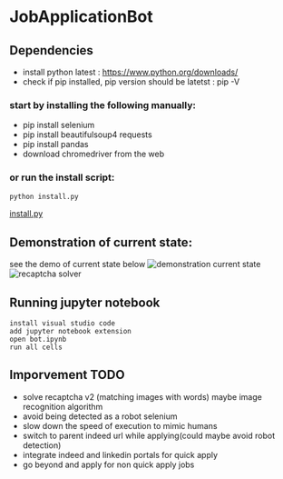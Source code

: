 ﻿# JobApplicationBot

## Dependencies
- install python latest : https://www.python.org/downloads/
- check if pip installed, pip version should be latetst : pip -V

### start by installing the following manually:
- pip install selenium 
- pip install beautifulsoup4 requests
- pip install pandas
- download chromedriver from the web
### or run the install script:
~~~python
python install.py
~~~
[install.py](install.py)

## Demonstration of current state:

see the demo of current state below
![demonstration current state](demo.gif)
![recaptcha solver](https://drive.google.com/file/d/16Z0dYWyP3KWJGuRIdSHUOGWzUrN9iJJO/view?usp=sharing)

## Running jupyter notebook
~~~jupyter
install visual studio code
add jupyter notebook extension
open bot.ipynb
run all cells
~~~

## Imporvement TODO
- solve recaptcha v2 (matching images with words) maybe image recognition algorithm
- avoid being detected as a robot selenium
- slow down the speed of execution to mimic humans
- switch to parent indeed url while applying(could maybe avoid robot detection)
- integrate indeed and linkedin portals for quick apply
- go beyond and apply for non quick apply jobs


